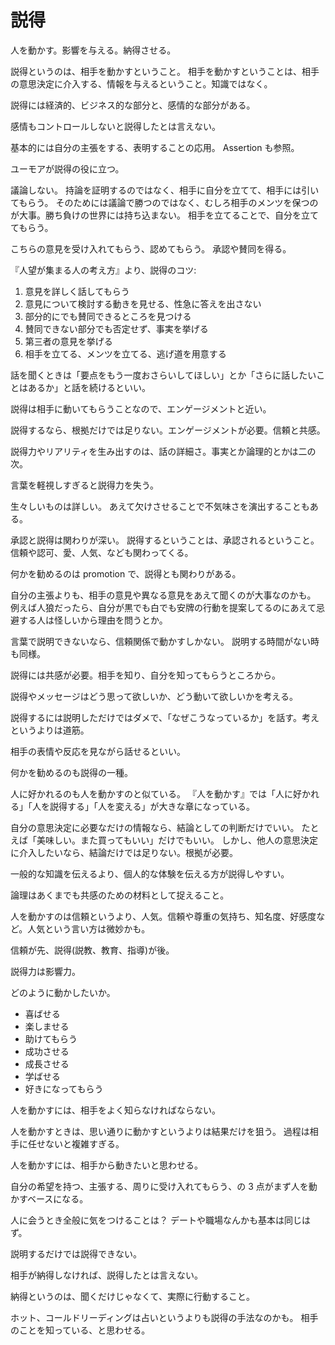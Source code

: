 # 説得

人を動かす。影響を与える。納得させる。

説得というのは、相手を動かすということ。
相手を動かすということは、相手の意思決定に介入する、情報を与えるということ。知識ではなく。

説得には経済的、ビジネス的な部分と、感情的な部分がある。

感情もコントロールしないと説得したとは言えない。

基本的には自分の主張をする、表明することの応用。
Assertion も参照。

ユーモアが説得の役に立つ。

議論しない。
持論を証明するのではなく、相手に自分を立てて、相手には引いてもらう。
そのためには議論で勝つのではなく、むしろ相手のメンツを保つのが大事。勝ち負けの世界には持ち込まない。
相手を立てることで、自分を立ててもらう。

こちらの意見を受け入れてもらう、認めてもらう。
承認や賛同を得る。

『人望が集まる人の考え方』より、説得のコツ:

1. 意見を詳しく話してもらう
2. 意見について検討する動きを見せる、性急に答えを出さない
3. 部分的にでも賛同できるところを見つける
4. 賛同できない部分でも否定せず、事実を挙げる
5. 第三者の意見を挙げる
6. 相手を立てる、メンツを立てる、逃げ道を用意する

話を聞くときは「要点をもう一度おさらいしてほしい」とか「さらに話したいことはあるか」と話を続けるといい。

説得は相手に動いてもらうことなので、エンゲージメントと近い。

説得するなら、根拠だけでは足りない。エンゲージメントが必要。信頼と共感。

説得力やリアリティを生み出すのは、話の詳細さ。事実とか論理的とかは二の次。

言葉を軽視しすぎると説得力を失う。

生々しいものは詳しい。
あえて欠けさせることで不気味さを演出することもある。

承認と説得は関わりが深い。
説得するということは、承認されるということ。
信頼や認可、愛、人気、なども関わってくる。

何かを勧めるのは promotion で、説得とも関わりがある。

自分の主張よりも、相手の意見や異なる意見をあえて聞くのが大事なのかも。
例えば人狼だったら、自分が黒でも白でも安牌の行動を提案してるのにあえて忌避する人は怪しいから理由を問うとか。

言葉で説明できないなら、信頼関係で動かすしかない。
説明する時間がない時も同様。

説得には共感が必要。相手を知り、自分を知ってもらうところから。

説得やメッセージはどう思って欲しいか、どう動いて欲しいかを考える。

説得するには説明しただけではダメで、「なぜこうなっているか」を話す。考えというよりは道筋。

相手の表情や反応を見ながら話せるといい。

何かを勧めるのも説得の一種。

人に好かれるのも人を動かすのと似ている。
『人を動かす』では「人に好かれる」「人を説得する」「人を変える」が大きな章になっている。

自分の意思決定に必要なだけの情報なら、結論としての判断だけでいい。
たとえば「美味しい。また買ってもいい」だけでもいい。
しかし、他人の意思決定に介入したいなら、結論だけでは足りない。根拠が必要。

一般的な知識を伝えるより、個人的な体験を伝える方が説得しやすい。

論理はあくまでも共感のための材料として捉えること。

人を動かすのは信頼というより、人気。信頼や尊重の気持ち、知名度、好感度など。人気という言い方は微妙かも。

信頼が先、説得(説教、教育、指導)が後。

説得力は影響力。

どのように動かしたいか。

- 喜ばせる
- 楽しませる
- 助けてもらう
- 成功させる
- 成長させる
- 学ばせる
- 好きになってもらう

人を動かすには、相手をよく知らなければならない。

人を動かすときは、思い通りに動かすというよりは結果だけを狙う。
過程は相手に任せないと複雑すぎる。

人を動かすには、相手から動きたいと思わせる。

自分の希望を持つ、主張する、周りに受け入れてもらう、の 3 点がまず人を動かすベースになる。

人に会うとき全般に気をつけることは？
デートや職場なんかも基本は同じはず。

説明するだけでは説得できない。

相手が納得しなければ、説得したとは言えない。

納得というのは、聞くだけじゃなくて、実際に行動すること。

ホット、コールドリーディングは占いというよりも説得の手法なのかも。
相手のことを知っている、と思わせる。
